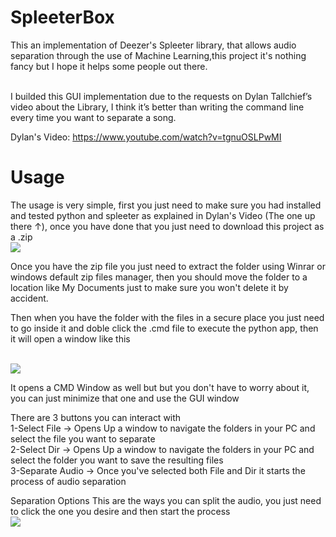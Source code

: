 # SpleeterBox
This an implementation of Deezer's Spleeter library, that allows audio separation through the use of Machine Learning,this project it's nothing fancy but I hope it helps some people out there. 
<br>
<br>

I builded this GUI implementation due to the requests on Dylan Tallchief’s video about the Library, I think it’s better than writing the command line every time you want to separate a song. <br>

Dylan's Video: https://www.youtube.com/watch?v=tgnuOSLPwMI

# Usage
The usage is very simple, first you just need to make sure you had installed and tested python and spleeter as explained in Dylan's Video (The one up there &#8593;), once you have done that you just need to download this project as a .zip
<br>
<img src="/Images" width="">

Once you have the zip file you just need to extract the folder using Winrar or windows default zip files manager, then you should move the folder to a location like My Documents just to make sure you won't delete it by accident.

Then when you have the folder with the files in a secure place you just need to go inside it and doble click the .cmd file to execute the python app, then it will open a window like this

<br>
<img src="/Images" width="">

It opens a CMD Window as well but but you don't have to worry about it, you can just minimize that one and use the GUI window 

There are 3 buttons you can interact with 
<br>
1-Select File -> Opens Up a window to navigate the folders in your PC and select the file you want to separate
<br>
2-Select Dir -> Opens Up a window to navigate the folders in your PC and select the folder you want to save the resulting files
<br>
3-Separate Audio -> Once you've selected both File and Dir it starts the process of audio separation

Separation Options
This are the ways you can split the audio, you just need to click the one you desire and then start the process
<br>
<img src="/Images" width="">
